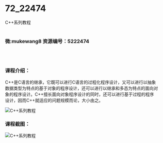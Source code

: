 # 72_22474
C++系列教程
<br/></br>
<h3>微:mukewang8 资源编号：5222474</h3>
<br/></br>
<h3>课程介绍：</h3>
<p><a title="查看与 C 相关的文章" target="_blank">C</a>++是<a title="查看与 C 相关的文章" target="_blank">C</a>语言的继承，它既可以进行C语言的过程化程序设计，又可以进行以抽象数据类型为特点的基于对象的程序设计，还可以进行以继承和多态为特点的面向对象的程序设计。C++擅长面向对象程序设计的同时，还可以进行基于过程的程序设计，因而C++就适应的问题规模而论，大小由之。</p>
<p><img src="https://www.ko996.com/wp-content/uploads/img/2022/01/1-35-300x214.png" alt="C++系列教程"></p>
<div class="info-desc">
<h3>课程截图：</h3>
<p><img src="https://www.ko996.com/wp-content/uploads/img/2022/01/2-38.png" alt="C++系列教程"></p>


			
</div>
